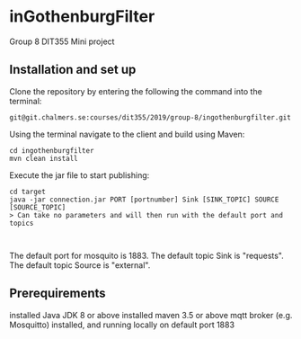 # inGothenburgFilter
Group 8
DIT355 Mini project


## Installation and set up
Clone the repository by entering the following the command into the terminal:
```
git@git.chalmers.se:courses/dit355/2019/group-8/ingothenburgfilter.git
```

Using the terminal navigate to the client and build using Maven:
```
cd ingothenburgfilter
mvn clean install
```
Execute the jar file to start publishing:
```
cd target
java -jar connection.jar PORT [portnumber] Sink [SINK_TOPIC] SOURCE [SOURCE_TOPIC]
> Can take no parameters and will then run with the default port and topics 



```

The default port for mosquito is 1883.
The default topic Sink is "requests".  The default topic Source is  "external". 


## Prerequirements
installed Java JDK 8 or above
installed maven 3.5 or above
mqtt broker (e.g. Mosquitto) installed, and running locally on default port 1883

